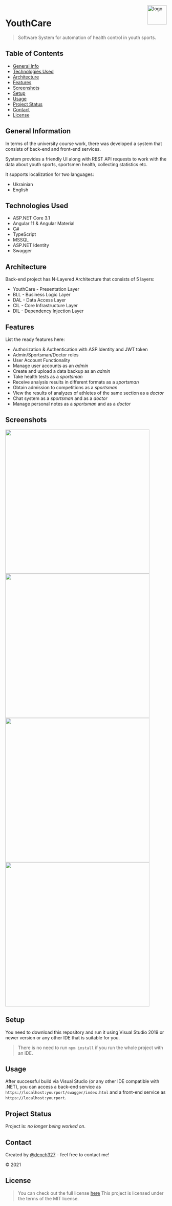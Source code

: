 <img src="https://user-images.githubusercontent.com/53062219/218428707-76f92e29-cb77-4469-aab2-ed1b38a379b0.png" alt="logo" title="logo" align="right" height="60" />

# YouthCare
> Software System for automation of health control in youth sports.

## Table of Contents
* [General Info](#general-information)
* [Technologies Used](#technologies-used)
* [Architecture](#architecture)
* [Features](#features)
* [Screenshots](#screenshots)
* [Setup](#setup)
* [Usage](#usage)
* [Project Status](#project-status)
* [Contact](#contact)
* [License](#license)

## General Information
In terms of the university course work, there was developed a system that consists of back-end and front-end services.

System provides a friendly UI along with REST API requests to work with the data about youth sports, sportsmen health, collecting statistics etc.

It supports localization for two languages: 
 - Ukrainian
 - English

## Technologies Used
- ASP.NET Core 3.1
- Angular 11 & Angular Material
- C#
- TypeScript
- MSSQL
- ASP.NET Identity
- Swagger

## Architecture
Back-end project has N-Layered Architecture that consists of 5 layers:
- YouthCare - Presentation Layer
- BLL - Business Logic Layer
- DAL - Data Access Layer
- CIL - Core Infrastructure Layer
- DIL - Dependency Injection Layer

## Features
List the ready features here:
- Authorization & Authentication with ASP.Identity and JWT token
- Admin/Sportsman/Doctor roles
- User Account Functionality
- Manage user accounts as an *admin*
- Create and upload a data backup as an *admin*
- Take health tests as a *sportsman*
- Receive analysis results in different formats as a *sportsman*
- Obtain admission to competitions as a *sportsman*
- View the results of analyzes of athletes of the same section as a *doctor*
- Chat system as a *sportsman* and as a *doctor*
- Manage personal notes as a *sportsman* and as a *doctor*

## Screenshots
<img src="https://user-images.githubusercontent.com/53062219/218435903-a66c566e-c5c8-47df-bb39-23be2757286c.png" height="450" />
<img src="https://user-images.githubusercontent.com/53062219/218435766-f5e6946e-baad-42c7-a34f-d9514cdd50fe.png" height="450" />
<img src="https://user-images.githubusercontent.com/53062219/218436176-2f800a10-f855-4c14-8689-2ad97fe5dcd3.png" height="450" />
<img src="https://user-images.githubusercontent.com/53062219/218436188-7fbec988-fb74-4fa4-a52e-24913088edd4.png" height="450" />

## Setup
You need to download this repository and run it using Visual Studio 2019 or newer version or any other IDE that is suitable for you.
> There is no need to run `npm install` if you run the whole project with an IDE.

## Usage
After successful build via Visual Studio (or any other IDE compatible with .NET), you can access a back-end service as `https://localhost:yourport/swagger/index.html`
and a front-end service as `https://localhost:yourport`.

## Project Status
Project is: _no longer being worked on_.

## Contact
Created by [@dench327](https://linkedin.com/in/https://www.linkedin.com/in/denis-semko-551b91191) - feel free to contact me!

© 2021

## License
> You can check out the full license [here](https://github.com/DenisSemko/YouthCare/tree/master)
This project is licensed under the terms of the MIT license.
